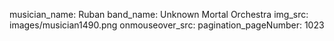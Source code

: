musician_name: Ruban
band_name: Unknown Mortal Orchestra
img_src: images/musician1490.png
onmouseover_src: 
pagination_pageNumber: 1023